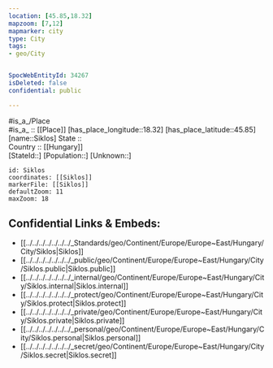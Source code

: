 ```yaml
---
location: [45.85,18.32] 
mapzoom: [7,12] 
mapmarker: city 
type: City
tags:
- geo/City


SpocWebEntityId: 34267
isDeleted: false
confidential: public

---
```

#is_a_/Place  
#is_a_ :: [[Place]] 
[has_place_longitude::18.32] 
[has_place_latitude::45.85] 
[name::Siklos] 
State ::  
Country :: [[Hungary]]  
[StateId::] 
[Population::] 
[Unknown::] 


```leaflet
id: Siklos
coordinates: [[Siklos]] 
markerFile: [[Siklos]] 
defaultZoom: 11 
maxZoom: 18
```


## Confidential Links & Embeds: 
- [[../../../../../../../_Standards/geo/Continent/Europe/Europe~East/Hungary/City/Siklos|Siklos]] 
- [[../../../../../../../_public/geo/Continent/Europe/Europe~East/Hungary/City/Siklos.public|Siklos.public]] 
- [[../../../../../../../_internal/geo/Continent/Europe/Europe~East/Hungary/City/Siklos.internal|Siklos.internal]] 
- [[../../../../../../../_protect/geo/Continent/Europe/Europe~East/Hungary/City/Siklos.protect|Siklos.protect]] 
- [[../../../../../../../_private/geo/Continent/Europe/Europe~East/Hungary/City/Siklos.private|Siklos.private]] 
- [[../../../../../../../_personal/geo/Continent/Europe/Europe~East/Hungary/City/Siklos.personal|Siklos.personal]] 
- [[../../../../../../../_secret/geo/Continent/Europe/Europe~East/Hungary/City/Siklos.secret|Siklos.secret]] 
